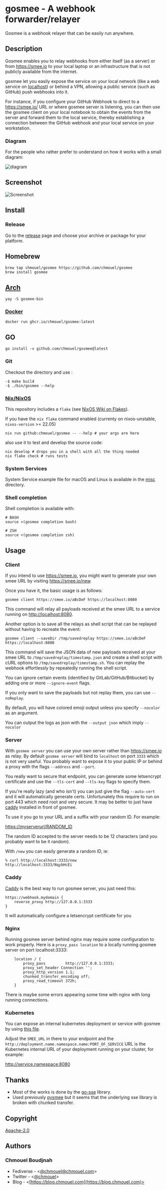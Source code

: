 # gosmee - A webhook forwarder/relayer

Gosmee is a webhook relayer that can be easily run anywhere.

## Description

Gosmee enables you to relay webhooks from either itself (as a server) or from <https://smee.io> to your local laptop or an infrastructure that is not publicly available from the internet.

gosmee let you easily expose the service on your local network (like a web service on [localhost](https://en.wikipedia.org/wiki/Localhost)) or behind a VPN, allowing a public service (such as GitHub) push webhooks into it.

For instance, if you configure your GitHub Webhook to direct to a <https://smee.io/> URL or where gosmee server is listening, you can then use the gosmee client on your local notebook to obtain the events from the server and forward them to the local service, thereby establishing a connection between the GitHub webhook and your local service on your workstation.

### Diagram

For the people who rather prefer to understand on how it works with a small
diagram:

![diagram](./.github/gosmee-diag.jpg)

## Screenshot

![Screenshot](./.github/screenshot.png)

## Install

### Release

Go to the [release](https://github.com/chmouel/gosmee/releases) page and choose your archive or package for your platform.

## Homebrew

```shell
brew tap chmouel/gosmee https://github.com/chmouel/gosmee
brew install gosmee
```

## [Arch](https://aur.archlinux.org/packages/gosmee-bin)

```shell
yay -S gosmee-bin
```

### [Docker](https://github.com/users/chmouel/packages/container/package/gosmee)

```shell
docker run ghcr.io/chmouel/gosmee:latest
```

## GO

```shell
go install -v github.com/chmouel/gosmee@latest
```

### Git

Checkout the directory and use :

```shell
-$ make build
-$ ./bin/gosmee --help
```

### [Nix/NixOS](https://nixos.org/)

This repository includes a `flake` (see [NixOS Wiki on
Flakes](https://nixos.wiki/wiki/Flakes)).

If you have the `nix flake` command enabled (currenty on
nixos-unstable, `nixos-version` >= 22.05)

```shell
nix run github:chmouel/gosmee -- --help # your args are here
```

also use it to test and develop the source code:

```shell
nix develop # drops you in a shell with all the thing needed
nix flake check # runs tests
```

### System Services

System Service example file for macOS and Linux is available in the [misc](./misc) directory.

### Shell completion

Shell completion is available with:

```shell
# BASH
source <(gosmee completion bash)

# ZSH
source <(gosmee completion zsh)
```

## Usage

### Client

If you intend to use <https://smee.io>, you might want to generate your own smee URL by visiting <https://smee.io/new>.

Once you have it, the basic usage is as follows:

```shell
gosmee client https://smee.io/aBcDeF https://localhost:8080 
```

This command will relay all payloads received at the smee URL to a service running on <http://localhost:8080>.

Another option is to save all the relays as shell script that can be replayed without having to recreate the event:

```shell
gosmee client --saveDir /tmp/savedreplay https://smee.io/aBcDeF https://localhost:8080
```

This command will save the JSON data of new payloads received at your smee URL to `/tmp/savedreplay/timestamp.json` and create a shell script with cURL options to `/tmp/savedreplay/timestamp.sh`. You can replay the webhook effortlessly by repeatedly running the shell script.

You can ignore certain events (identified by GitLab/GitHub/Bitbucket) by adding one or more `--ignore-event` flags.

If you only want to save the payloads but not replay them, you can use `--noReplay`.

By default, you will have colored emoji output unless you specify `--nocolor` as an argument.

You can output the logs as json with the `--output json` which imply `--nocolor`

### Server

With `gosmee server` you can use your own server rather than <https://smee.io>
as relay. By default `gosmee server` will bind to `localhost` on port `3333`
which is not very useful. You probably want to expose it to your public IP or
behind a proxy with the flags `--address` and `--port`.

You really want to secure that endpoint, you can generate some letsencrypt
certificate and use the `--tls-cert` and `--tls-key` flags to specify them.

If you're really lazy (and who isn't) you can just give the flag `--auto-cert` and
it will automatically generate certs. Unfortunately this require to run on
port 443 which need root and very secure. It may be better to just have [caddy](#caddy) installed in front of gosmee.

To use it you go to your URL and a suffix with your random ID. For example:

<https://myserverurl/RANDOM_ID>

The random ID accepted to the server needs to be 12 characters (and you
probably want to be it random).

With `/new` you can easily generate a random ID, ie:

```shell
% curl http://localhost:3333/new
http://localhost:3333/NqybHcEi
```

### Caddy

[Caddy](https://caddyserver.com/) is the best way to run gosmee server, you just need this:

```caddyfile
https://webhook.mydomain {
    reverse_proxy http://127.0.0.1:3333
}
```

It will automatically configure a letsencrypt certificate for you

### Nginx

Running gosmee server behind nginx may require some configuration to work properly.
Here is a `proxy_pass location` to a locally running gosmee server on port localhost:3333:

```nginx
    location / {
        proxy_pass         http://127.0.0.1:3333;
        proxy_set_header Connection '';   
        proxy_http_version 1.1;           
        chunked_transfer_encoding off;    
        proxy_read_timeout 372h; 
    }
```

There is maybe some errors appearing some time with nginx with long running connections.

### Kubernetes

You can expose an internal kubernetes deployment or service with gosmee by using [this file](./misc/kubernetes-deployment.yaml).

Adjust the `SMEE_URL` in there to your endpoint and the `http://deployment.name.namespace.name:PORT_OF_SERVICE` URL is the Kubernetes internal URL of your deployment running on your cluster, for example:

   <http://service.namespace:8080>

## Thanks

- Most of the works is done by the [go-sse](https://github.com/r3labs/sse) library.
- Used previously [pysmee](https://github.com/akrog/pysmee) but it seems that the underlying sse library is broken with chunked transfer.

## Copyright

[Apache-2.0](./LICENSE)

## Authors

### Chmouel Boudjnah

- Fediverse - <[@chmouel@chmouel.com](https://fosstodon.org/@chmouel)>
- Twitter - <[@chmouel](https://twitter.com/chmouel)>
- Blog  - <[https://blog.chmouel.com](https://blog.chmouel.com)>
